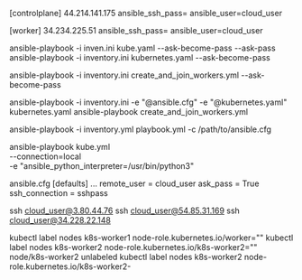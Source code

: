 [controlplane]
44.214.141.175 ansible_ssh_pass=<password> ansible_user=cloud_user

[worker]
34.234.225.51 ansible_ssh_pass=<password> ansible_user=cloud_user

ansible-playbook -i inven.ini kube.yaml --ask-become-pass
--ask-pass
ansible-playbook -i inventory.ini kubernetes.yaml --ask-become-pass

ansible-playbook -i inventory.ini create_and_join_workers.yml --ask-become-pass

ansible-playbook -i inventory.ini -e "@ansible.cfg" -e "@kubernetes.yaml" kubernetes.yaml
ansible-playbook create_and_join_workers.yml

ansible-playbook -i inventory.yml playbook.yml -c /path/to/ansible.cfg

ansible-playbook kube.yml  \
--connection=local  \
-e "ansible_python_interpreter=/usr/bin/python3"

ansible.cfg
[defaults]
...
remote_user = cloud_user
ask_pass = True
ssh_connection = sshpass

ssh cloud_user@3.80.44.76
ssh cloud_user@54.85.31.169
ssh cloud_user@34.228.22.148

kubectl label nodes k8s-worker1 node-role.kubernetes.io/worker=""
kubectl label nodes k8s-worker2 node-role.kubernetes.io/k8s-worker2=""
node/k8s-worker2 unlabeled
kubectl label nodes k8s-worker2 node-role.kubernetes.io/k8s-worker2-




